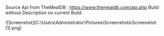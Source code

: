 Source Api from TheMealDB : https://www.themealdb.com/api.php 
Build without Description on current Build

![Screenshot](C:\Users\Administrator\Pictures\Screenshots\Screenshot (1).png)
